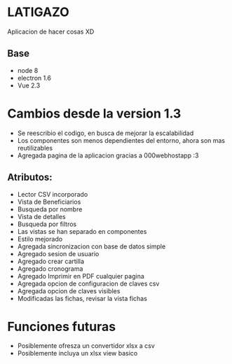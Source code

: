 # LATIGAZO
Aplicacion de hacer cosas XD

## Base
* node 8
* electron 1.6
* Vue 2.3

# Cambios desde la version 1.3
* Se reescribio el codigo, en busca de mejorar la escalabilidad
* Los componentes son menos dependientes del entorno, ahora son mas reutilizables
* Agregada pagina de la aplicacion gracias a 000webhostapp :3

## Atributos:
* Lector CSV incorporado
* Vista de Beneficiarios
* Busqueda por nombre
* Vista de detalles
* Busqueda por filtros
* Las vistas se han separado en componentes
* Estilo mejorado
* Agregada sincronizacion con base de datos simple
* Agregado sesion de usuario
* Agregado crear cartilla
* Agregado cronograma
* Agregado Imprimir en PDF cualquier pagina
* Agregada opcion de configuracion de claves csv
* Agregada opcion de claves visibles
* Modificadas las fichas, revisar la vista fichas

# Funciones futuras
* Posiblemente ofresza un convertidor xlsx a csv
* Posiblemente incluya un xlsx view basico
